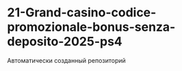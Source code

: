 # 21-Grand-casino-codice-promozionale-bonus-senza-deposito-2025-ps4
Автоматически созданный репозиторий

